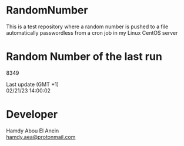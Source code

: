 # RandomNumber    
This is a test repository where a random number is pushed to a file automatically passwordless from a cron job in my Linux CentOS server    
# Random Number of the last run   
8349
      
Last update (GMT +1)    
02/21/23 14:00:02
# Developer    
Hamdy Abou El Anein   
hamdy.aea@protonmail.com
